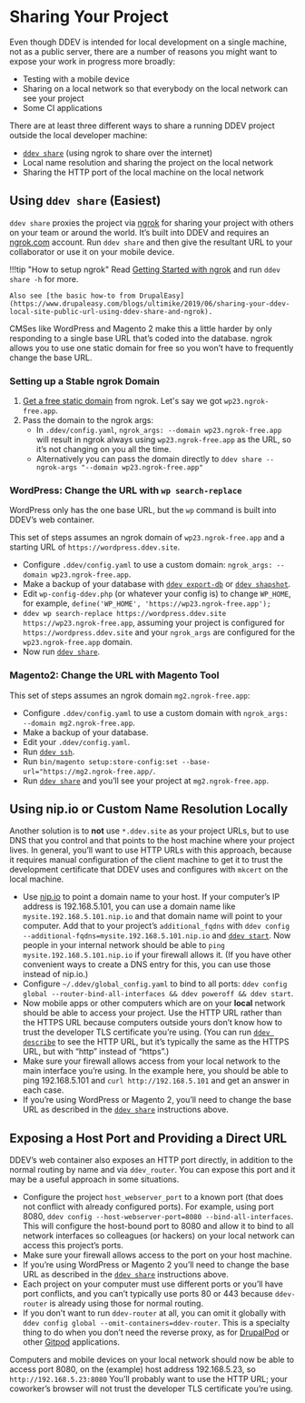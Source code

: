 # Sharing Your Project

Even though DDEV is intended for local development on a single machine, not as a public server, there are a number of reasons you might want to expose your work in progress more broadly:

* Testing with a mobile device
* Sharing on a local network so that everybody on the local network can see your project
* Some CI applications

There are at least three different ways to share a running DDEV project outside the local developer machine:

* [`ddev share`](../usage/commands.md#share) (using ngrok to share over the internet)
* Local name resolution and sharing the project on the local network
* Sharing the HTTP port of the local machine on the local network

## Using `ddev share` (Easiest)

`ddev share` proxies the project via [ngrok](https://ngrok.com) for sharing your project with others on your team or around the world. It’s built into DDEV and requires an [ngrok.com](https://ngrok.com) account. Run `ddev share` and then give the resultant URL to your collaborator or use it on your mobile device.

!!!tip "How to setup ngrok"
    Read [Getting Started with ngrok](https://ngrok.com/docs/getting-started/) and run `ddev share -h` for more.

    Also see [the basic how-to from DrupalEasy](https://www.drupaleasy.com/blogs/ultimike/2019/06/sharing-your-ddev-local-site-public-url-using-ddev-share-and-ngrok).

CMSes like WordPress and Magento 2 make this a little harder by only responding to a single base URL that’s coded into the database. ngrok allows you to use one static domain for free so you won’t have to frequently change the base URL.

### Setting up a Stable ngrok Domain

1. [Get a free static domain](https://ngrok.com/blog-post/free-static-domains-ngrok-users) from ngrok. Let's say we got `wp23.ngrok-free.app`.
2. Pass the domain to the ngrok args:
    * In `.ddev/config.yaml`, `ngrok_args: --domain wp23.ngrok-free.app` will result in ngrok always using `wp23.ngrok-free.app` as the URL, so it’s not changing on you all the time.
    * Alternatively you can pass the domain directly to `ddev share --ngrok-args "--domain wp23.ngrok-free.app"`

### WordPress: Change the URL with `wp search-replace`

WordPress only has the one base URL, but the `wp` command is built into DDEV’s web container.

This set of steps assumes an ngrok domain of `wp23.ngrok-free.app` and a starting URL of `https://wordpress.ddev.site`.

* Configure `.ddev/config.yaml` to use a custom domain: `ngrok_args: --domain wp23.ngrok-free.app`.
* Make a backup of your database with [`ddev export-db`](../usage/commands.md#export-db) or [`ddev shapshot`](../usage/commands.md#snapshot).
* Edit `wp-config-ddev.php` (or whatever your config is) to change `WP_HOME`, for example, `define('WP_HOME', 'https://wp23.ngrok-free.app');`
* `ddev wp search-replace https://wordpress.ddev.site https://wp23.ngrok-free.app`, assuming your project is configured for `https://wordpress.ddev.site` and your `ngrok_args` are configured for the `wp23.ngrok-free.app` domain.
* Now run [`ddev share`](../usage/commands.md#share).

### Magento2: Change the URL with Magento Tool

This set of steps assumes an ngrok domain `mg2.ngrok-free.app`:

* Configure `.ddev/config.yaml` to use a custom domain with `ngrok_args: --domain mg2.ngrok-free.app`.
* Make a backup of your database.
* Edit your `.ddev/config.yaml`.
* Run [`ddev ssh`](../usage/commands.md#ssh).
* Run `bin/magento setup:store-config:set --base-url="https://mg2.ngrok-free.app/`.
* Run [`ddev share`](../usage/commands.md#share) and you’ll see your project at `mg2.ngrok-free.app`.

## Using nip.io or Custom Name Resolution Locally

Another solution is to **not** use `*.ddev.site` as your project URLs, but to use DNS that you control and that points to the host machine where your project lives. In general, you’ll want to use HTTP URLs with this approach, because it requires manual configuration of the client machine to get it to trust the development certificate that DDEV uses and configures with `mkcert` on the local machine.

* Use [nip.io](http://nip.io/) to point a domain name to your host. If your computer’s IP address is 192.168.5.101, you can use a domain name like `mysite.192.168.5.101.nip.io` and that domain name will point to your computer. Add that to your project’s `additional_fqdns` with `ddev config --additional-fqdns=mysite.192.168.5.101.nip.io` and [`ddev start`](../usage/commands.md#start). Now people in your internal network should be able to `ping mysite.192.168.5.101.nip.io` if your firewall allows it. (If you have other convenient ways to create a DNS entry for this, you can use those instead of nip.io.)
* Configure `~/.ddev/global_config.yaml` to bind to all ports: `ddev config global --router-bind-all-interfaces && ddev poweroff && ddev start`.
* Now mobile apps or other computers which are on your **local** network should be able to access your project. Use the HTTP URL rather than the HTTPS URL because computers outside yours don’t know how to trust the developer TLS certificate you’re using. (You can run [`ddev describe`](../usage/commands.md#describe) to see the HTTP URL, but it’s typically the same as the HTTPS URL, but with “http” instead of “https”.)
* Make sure your firewall allows access from your local network to the main interface you’re using. In the example here, you should be able to ping 192.168.5.101 and `curl http://192.168.5.101` and get an answer in each case.
* If you’re using WordPress or Magento 2, you’ll need to change the base URL as described in the [`ddev share`](../usage/commands.md#share) instructions above.

## Exposing a Host Port and Providing a Direct URL

DDEV’s web container also exposes an HTTP port directly, in addition to the normal routing by name and via `ddev_router`. You can expose this port and it may be a useful approach in some situations.

* Configure the project `host_webserver_port` to a known port (that does not conflict with already configured ports). For example, using port 8080, `ddev config --host-webserver-port=8080 --bind-all-interfaces`. This will configure the host-bound port to 8080 and allow it to bind to all network interfaces so colleagues (or hackers) on your local network can access this project’s ports.
* Make sure your firewall allows access to the port on your host machine.
* If you’re using WordPress or Magento 2 you’ll need to change the base URL as described in the [`ddev share`](../usage/commands.md#share) instructions above.
* Each project on your computer must use different ports or you’ll have port conflicts, and you can’t typically use ports 80 or 443 because `ddev-router` is already using those for normal routing.
* If you don’t want to run `ddev-router` at all, you can omit it globally with `ddev config global --omit-containers=ddev-router`. This is a specialty thing to do when you don’t need the reverse proxy, as for [DrupalPod](https://github.com/shaal/DrupalPod) or other [Gitpod](https://www.gitpod.io/) applications.

Computers and mobile devices on your local network should now be able to access port 8080, on the (example) host address 192.168.5.23, so `http://192.168.5.23:8080` You’ll probably want to use the HTTP URL; your coworker’s browser will not trust the developer TLS certificate you’re using.
